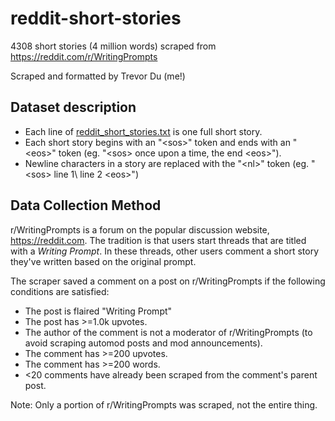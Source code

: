 # reddit-short-stories
4308 short stories (4 million words) scraped from https://reddit.com/r/WritingPrompts

Scraped and formatted by Trevor Du (me!)

## Dataset description
* Each line of [reddit_short_stories.txt](../https://github.com/tdude92/reddit-short-stories/blob/master/reddit_short_stories.txt) is one full short story.
* Each short story begins with an "\<sos>" token and ends with an "\<eos>" token (eg. "\<sos> once upon a time, the end \<eos>").
* Newline characters in a story are replaced with the "\<nl>" token (eg. "\<sos> line 1\ <nl> line 2 \<eos>")

## Data Collection Method
r/WritingPrompts is a forum on the popular discussion website, https://reddit.com. The tradition is that users start threads that are titled with a *Writing Prompt*. In these threads, other users comment a short story they've written based on the original prompt.

The scraper saved a comment on a post on r/WritingPrompts if the following conditions are satisfied:
* The post is flaired "Writing Prompt"
* The post has >=1.0k upvotes.
* The author of the comment is not a moderator of r/WritingPrompts (to avoid scraping automod posts and mod announcements).
* The comment has >=200 upvotes.
* The comment has >=200 words.
* <20 comments have already been scraped from the comment's parent post.

Note: Only a portion of r/WritingPrompts was scraped, not the entire thing.